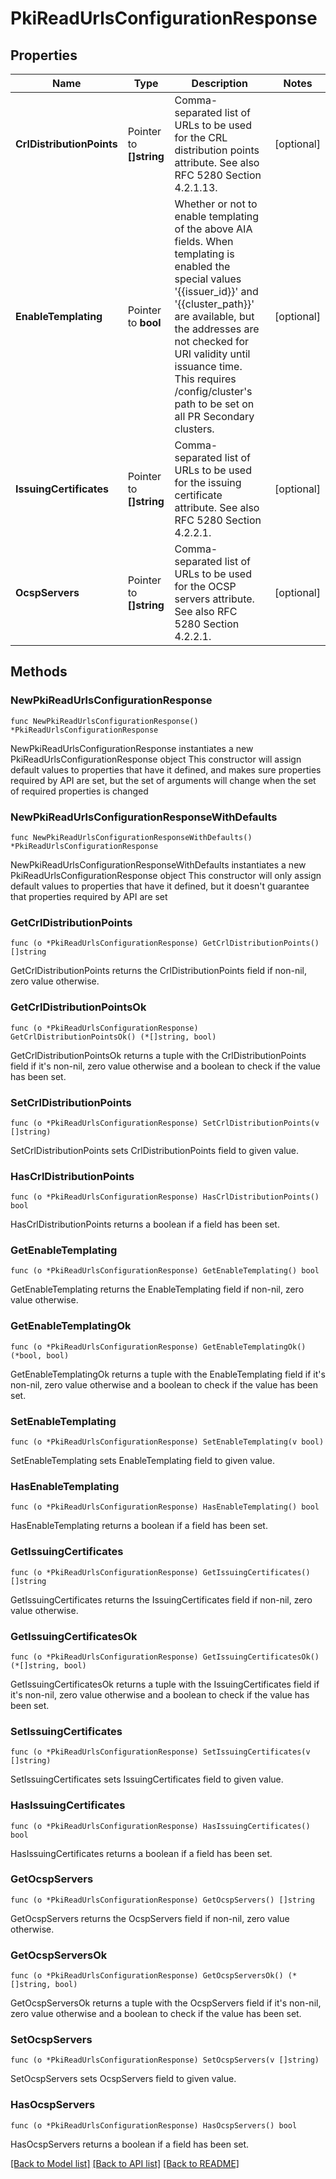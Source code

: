# PkiReadUrlsConfigurationResponse


## Properties

Name | Type | Description | Notes
------------ | ------------- | ------------- | -------------
**CrlDistributionPoints** | Pointer to **[]string** | Comma-separated list of URLs to be used for the CRL distribution points attribute. See also RFC 5280 Section 4.2.1.13. | [optional] 
**EnableTemplating** | Pointer to **bool** | Whether or not to enable templating of the above AIA fields. When templating is enabled the special values &#x27;{{issuer_id}}&#x27; and &#x27;{{cluster_path}}&#x27; are available, but the addresses are not checked for URI validity until issuance time. This requires /config/cluster&#x27;s path to be set on all PR Secondary clusters. | [optional] 
**IssuingCertificates** | Pointer to **[]string** | Comma-separated list of URLs to be used for the issuing certificate attribute. See also RFC 5280 Section 4.2.2.1. | [optional] 
**OcspServers** | Pointer to **[]string** | Comma-separated list of URLs to be used for the OCSP servers attribute. See also RFC 5280 Section 4.2.2.1. | [optional] 



## Methods


### NewPkiReadUrlsConfigurationResponse

`func NewPkiReadUrlsConfigurationResponse() *PkiReadUrlsConfigurationResponse`

NewPkiReadUrlsConfigurationResponse instantiates a new PkiReadUrlsConfigurationResponse object
This constructor will assign default values to properties that have it defined,
and makes sure properties required by API are set, but the set of arguments
will change when the set of required properties is changed

### NewPkiReadUrlsConfigurationResponseWithDefaults

`func NewPkiReadUrlsConfigurationResponseWithDefaults() *PkiReadUrlsConfigurationResponse`

NewPkiReadUrlsConfigurationResponseWithDefaults instantiates a new PkiReadUrlsConfigurationResponse object
This constructor will only assign default values to properties that have it defined,
but it doesn't guarantee that properties required by API are set


### GetCrlDistributionPoints

`func (o *PkiReadUrlsConfigurationResponse) GetCrlDistributionPoints() []string`

GetCrlDistributionPoints returns the CrlDistributionPoints field if non-nil, zero value otherwise.

### GetCrlDistributionPointsOk

`func (o *PkiReadUrlsConfigurationResponse) GetCrlDistributionPointsOk() (*[]string, bool)`

GetCrlDistributionPointsOk returns a tuple with the CrlDistributionPoints field if it's non-nil, zero value otherwise
and a boolean to check if the value has been set.

### SetCrlDistributionPoints

`func (o *PkiReadUrlsConfigurationResponse) SetCrlDistributionPoints(v []string)`

SetCrlDistributionPoints sets CrlDistributionPoints field to given value.


### HasCrlDistributionPoints

`func (o *PkiReadUrlsConfigurationResponse) HasCrlDistributionPoints() bool`

HasCrlDistributionPoints returns a boolean if a field has been set.




### GetEnableTemplating

`func (o *PkiReadUrlsConfigurationResponse) GetEnableTemplating() bool`

GetEnableTemplating returns the EnableTemplating field if non-nil, zero value otherwise.

### GetEnableTemplatingOk

`func (o *PkiReadUrlsConfigurationResponse) GetEnableTemplatingOk() (*bool, bool)`

GetEnableTemplatingOk returns a tuple with the EnableTemplating field if it's non-nil, zero value otherwise
and a boolean to check if the value has been set.

### SetEnableTemplating

`func (o *PkiReadUrlsConfigurationResponse) SetEnableTemplating(v bool)`

SetEnableTemplating sets EnableTemplating field to given value.


### HasEnableTemplating

`func (o *PkiReadUrlsConfigurationResponse) HasEnableTemplating() bool`

HasEnableTemplating returns a boolean if a field has been set.




### GetIssuingCertificates

`func (o *PkiReadUrlsConfigurationResponse) GetIssuingCertificates() []string`

GetIssuingCertificates returns the IssuingCertificates field if non-nil, zero value otherwise.

### GetIssuingCertificatesOk

`func (o *PkiReadUrlsConfigurationResponse) GetIssuingCertificatesOk() (*[]string, bool)`

GetIssuingCertificatesOk returns a tuple with the IssuingCertificates field if it's non-nil, zero value otherwise
and a boolean to check if the value has been set.

### SetIssuingCertificates

`func (o *PkiReadUrlsConfigurationResponse) SetIssuingCertificates(v []string)`

SetIssuingCertificates sets IssuingCertificates field to given value.


### HasIssuingCertificates

`func (o *PkiReadUrlsConfigurationResponse) HasIssuingCertificates() bool`

HasIssuingCertificates returns a boolean if a field has been set.




### GetOcspServers

`func (o *PkiReadUrlsConfigurationResponse) GetOcspServers() []string`

GetOcspServers returns the OcspServers field if non-nil, zero value otherwise.

### GetOcspServersOk

`func (o *PkiReadUrlsConfigurationResponse) GetOcspServersOk() (*[]string, bool)`

GetOcspServersOk returns a tuple with the OcspServers field if it's non-nil, zero value otherwise
and a boolean to check if the value has been set.

### SetOcspServers

`func (o *PkiReadUrlsConfigurationResponse) SetOcspServers(v []string)`

SetOcspServers sets OcspServers field to given value.


### HasOcspServers

`func (o *PkiReadUrlsConfigurationResponse) HasOcspServers() bool`

HasOcspServers returns a boolean if a field has been set.









[[Back to Model list]](../README.md#documentation-for-models) [[Back to API list]](../README.md#documentation-for-api-endpoints) [[Back to README]](../README.md)


